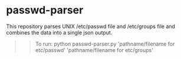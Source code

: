# passwd-parser
This repository parses UNIX /etc/passwd file and /etc/groups file and combines the data
into a single json output.
>> To run:
python passwd-parser.py 'pathname/filename for etc/passwd' 'pathname/filename for etc/groups'
